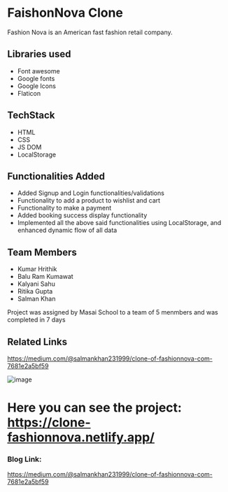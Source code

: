 # FaishonNova Clone
Fashion Nova is an American fast fashion retail company.

## Libraries used
- Font awesome
- Google fonts
- Google Icons
- Flaticon

## TechStack
- HTML
- CSS
- JS DOM
- LocalStorage


## Functionalities Added
- Added Signup and Login functionalities/validations
- Functionality to add a product to wishlist and cart
- Functionality to make a payment
- Added booking success display functionality
- Implemented all the above said functionalities using LocalStorage, and enhanced dynamic flow of all data

## Team Members
- Kumar Hrithik
- Balu Ram Kumawat
- Kalyani Sahu
- Ritika Gupta
- Salman Khan

Project was assigned by Masai School to a team of 5 menmbers and was completed in 7 days

## Related Links
https://medium.com/@salmankhan231999/clone-of-fashionnova-com-7681e2a5bf59

![image](https://user-images.githubusercontent.com/95957405/158765164-336f5dba-ddf0-400c-83d7-b0eb8d24e92d.png)







# Here you can see the project: https://clone-fashionnova.netlify.app/



### Blog Link:
https://medium.com/@salmankhan231999/clone-of-fashionnova-com-7681e2a5bf59
